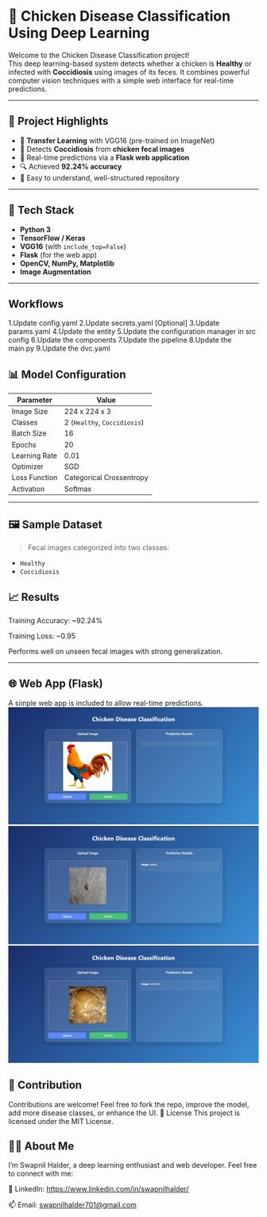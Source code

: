 # 🐔 Chicken Disease Classification Using Deep Learning

Welcome to the Chicken Disease Classification project!  
This deep learning-based system detects whether a chicken is **Healthy** or infected with **Coccidiosis** using images of its feces. It combines powerful computer vision techniques with a simple web interface for real-time predictions.


---

## 🚀 Project Highlights

- 🧠 **Transfer Learning** with VGG16 (pre-trained on ImageNet)
- 📸 Detects **Coccidiosis** from **chicken fecal images**
- 🔁 Real-time predictions via a **Flask web application**
- 🔍 Achieved **92.24% accuracy**
- 📁 Easy to understand, well-structured repository

---

## 🧪 Tech Stack

- **Python 3**
- **TensorFlow / Keras**
- **VGG16** (with `include_top=False`)
- **Flask** (for the web app)
- **OpenCV, NumPy, Matplotlib**
- **Image Augmentation**

---

## Workflows
1.Update config.yaml
2.Update secrets.yaml [Optional]
3.Update params.yaml
4.Update the entity
5.Update the configuration manager in src config
6.Update the components
7.Update the pipeline
8.Update the main.py
9.Update the dvc.yaml

## 📊 Model Configuration

| Parameter        | Value         |
|------------------|---------------|
| Image Size       | 224 x 224 x 3 |
| Classes          | 2 (`Healthy`, `Coccidiosis`) |
| Batch Size       | 16            |
| Epochs           | 20            |
| Learning Rate    | 0.01          |
| Optimizer        | SGD           |
| Loss Function    | Categorical Crossentropy |
| Activation       | Softmax       |

---

## 🖼️ Sample Dataset

> Fecal images categorized into two classes:
- `Healthy`
- `Coccidiosis`

## 📈 Results

Training Accuracy: ~92.24%

Training Loss: ~0.95

Performs well on unseen fecal images with strong generalization.

---

## 🌐 Web App (Flask)

A simple web app is included to allow real-time predictions.
![alt text](image2.jpeg)
![alt text](image1.jpeg)
![alt text](image3.jpeg)



## 🤝 Contribution

Contributions are welcome!
Feel free to fork the repo, improve the model, add more disease classes, or enhance the UI.
📄 License
This project is licensed under the MIT License.

## 🙋‍♂️ About Me

I’m Swapnil Halder, a deep learning enthusiast and web developer.
Feel free to connect with me:


💼 LinkedIn: https://www.linkedin.com/in/swapnilhalder/

📫 Email: swapnilhalder701@gmail.com

